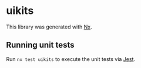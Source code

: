 # uikits

This library was generated with [Nx](https://nx.dev).

## Running unit tests

Run `nx test uikits` to execute the unit tests via [Jest](https://jestjs.io).
